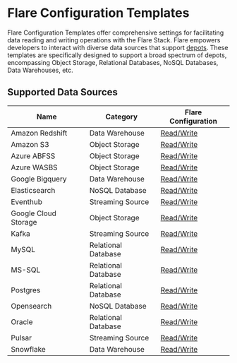 # Flare Configuration Templates

Flare Configuration Templates offer comprehensive settings for facilitating data reading and writing operations with the Flare Stack. Flare empowers developers to interact with diverse data sources that support [depots](/resources/depot/). These templates are specifically designed to support a broad spectrum of depots, encompassing Object Storage, Relational Databases, NoSQL Databases, Data Warehouses, etc.

## Supported Data Sources

<div style="text-align: center;" markdown="1">

| Name             | Category         | Flare Configuration                                                                 |
|------------------|------------------|------------------------------------------------------------------------------------|
| Amazon Redshift  | Data Warehouse    | [Read/Write](/resources/stacks/flare/configuration_templates/amazon_redshift/)      |
| Amazon S3        | Object Storage    | [Read/Write](/resources/stacks/flare/configuration_templates/object_storage_depots/)|
| Azure ABFSS      | Object Storage    | [Read/Write](/resources/stacks/flare/configuration_templates/object_storage_depots/)|
| Azure WASBS      | Object Storage    | [Read/Write](/resources/stacks/flare/configuration_templates/object_storage_depots) |
| Google Bigquery  | Data Warehouse    | [Read/Write](/resources/stacks/flare/configuration_templates/google_bigquery/)      |
| Elasticsearch    | NoSQL Database    | [Read/Write](/resources/stacks/flare/configuration_templates/elasticsearch/)        |
| Eventhub         | Streaming Source  | [Read/Write](/resources/stacks/flare/configuration_templates/eventhub/)             |
| Google Cloud Storage | Object Storage| [Read/Write](/resources/stacks/flare/configuration_templates/object_storage_depots/)|
| Kafka            | Streaming Source  | [Read/Write](/resources/stacks/flare/configuration_templates/kafka/)               |
| MySQL            | Relational Database| [Read/Write](/resources/stacks/flare/configuration_templates/mysql/)               |
| MS-SQL           | Relational Database| [Read/Write](/resources/stacks/flare/configuration_templates/mssql/)               |
| Postgres         | Relational Database| [Read/Write](/resources/stacks/flare/configuration_templates/postgres/)            |
| Opensearch       | NoSQL Database    | [Read/Write](/resources/stacks/flare/configuration_templates/opensearch/)          |
| Oracle           | Relational Database| [Read/Write](/resources/stacks/flare/configuration_templates/oracle/)              |
| Pulsar           | Streaming Source  | [Read/Write](/resources/stacks/flare/configuration_templates/pulsar/)              |
| Snowflake        | Data Warehouse    | [Read/Write](/resources/stacks/flare/configuration_templates/snowflake/)           |

</div>
